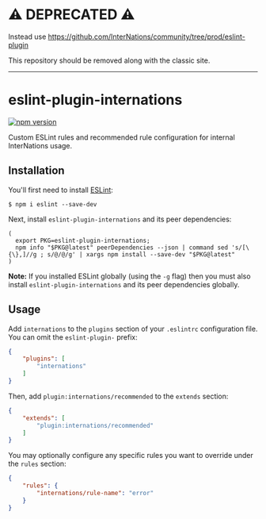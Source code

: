 # :warning: DEPRECATED :warning:

Instead use https://github.com/InterNations/community/tree/prod/eslint-plugin

This repository should be removed along with the classic site.

---

# eslint-plugin-internations
[![npm version](https://badge.fury.io/js/eslint-plugin-internations.svg)](https://badge.fury.io/js/eslint-plugin-internations)

Custom ESLint rules and recommended rule configuration for internal InterNations usage.

## Installation

You'll first need to install [ESLint](http://eslint.org):

```
$ npm i eslint --save-dev
```

Next, install `eslint-plugin-internations` and its peer dependencies:

```
(
  export PKG=eslint-plugin-internations;
  npm info "$PKG@latest" peerDependencies --json | command sed 's/[\{\},]//g ; s/@/@/g' | xargs npm install --save-dev "$PKG@latest"
)
```

**Note:** If you installed ESLint globally (using the `-g` flag) then you must also install `eslint-plugin-internations` and its peer dependencies globally.

## Usage

Add `internations` to the `plugins` section of your `.eslintrc` configuration file. You can omit the `eslint-plugin-` prefix:

```json
{
    "plugins": [
        "internations"
    ]
}
```

Then, add `plugin:internations/recommended` to the `extends` section:

```json
{
    "extends": [
        "plugin:internations/recommended"
    ]
}
```

You may optionally configure any specific rules you want to override under the `rules` section:

```json
{
    "rules": {
        "internations/rule-name": "error"
    }
}
```
